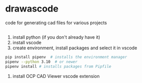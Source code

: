 # drawascode
code for generating cad files for various projects

## 
1. install python (if you don't already have it)
1. install vscode
1. create environment, install packages and select it in vscode
```bash
pip install pipenv  # installs the environment manager
pipenv --python 3.10  # or newer
pipenv install # installs packages from Pipfile
```
1. install OCP CAD Viewer vscode extension
